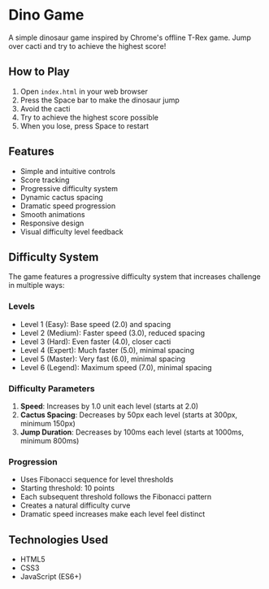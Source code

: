 # Dino Game

A simple dinosaur game inspired by Chrome's offline T-Rex game. Jump over cacti and try to achieve the highest score!

## How to Play

1. Open `index.html` in your web browser
2. Press the Space bar to make the dinosaur jump
3. Avoid the cacti
4. Try to achieve the highest score possible
5. When you lose, press Space to restart

## Features

- Simple and intuitive controls
- Score tracking
- Progressive difficulty system
- Dynamic cactus spacing
- Dramatic speed progression
- Smooth animations
- Responsive design
- Visual difficulty level feedback

## Difficulty System

The game features a progressive difficulty system that increases challenge in multiple ways:

### Levels
- Level 1 (Easy): Base speed (2.0) and spacing
- Level 2 (Medium): Faster speed (3.0), reduced spacing
- Level 3 (Hard): Even faster (4.0), closer cacti
- Level 4 (Expert): Much faster (5.0), minimal spacing
- Level 5 (Master): Very fast (6.0), minimal spacing
- Level 6 (Legend): Maximum speed (7.0), minimal spacing

### Difficulty Parameters
1. **Speed**: Increases by 1.0 unit each level (starts at 2.0)
2. **Cactus Spacing**: Decreases by 50px each level (starts at 300px, minimum 150px)
3. **Jump Duration**: Decreases by 100ms each level (starts at 1000ms, minimum 800ms)

### Progression
- Uses Fibonacci sequence for level thresholds
- Starting threshold: 10 points
- Each subsequent threshold follows the Fibonacci pattern
- Creates a natural difficulty curve
- Dramatic speed increases make each level feel distinct

## Technologies Used

- HTML5
- CSS3
- JavaScript (ES6+) 